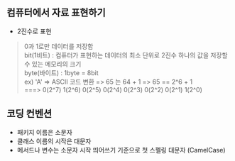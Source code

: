 ## 컴퓨터에서 자료 표현하기
- 2진수로 표현
> 0과 1로만 데이터를 저장함<br>
> bit(1비트) : 컴퓨터가 표현하는 데이터의 최소 단위로 2진수 하나의 값을 저장할 수 있는 메모리의 크기<br>
> byte(바이트) : 1byte = 8bit <br>
> ex) 'A' => ASCII 코드 변환 => 65 는 64 + 1 => 65 == 2^6 + 1 <br>
> ===> 0(2^7) 1(2^6) 0(2^5) 0(2^4) 0(2^3) 0(2^2) 0(2^1) 1(2^0)

## 코딩 컨벤션
- 패키지 이름은 소문자
- 클래스 이름의 시작은 대문자
- 메서드나 변수는 소문자 시작 띄어쓰기 기준으로 첫 스펠링 대문자 (CamelCase)